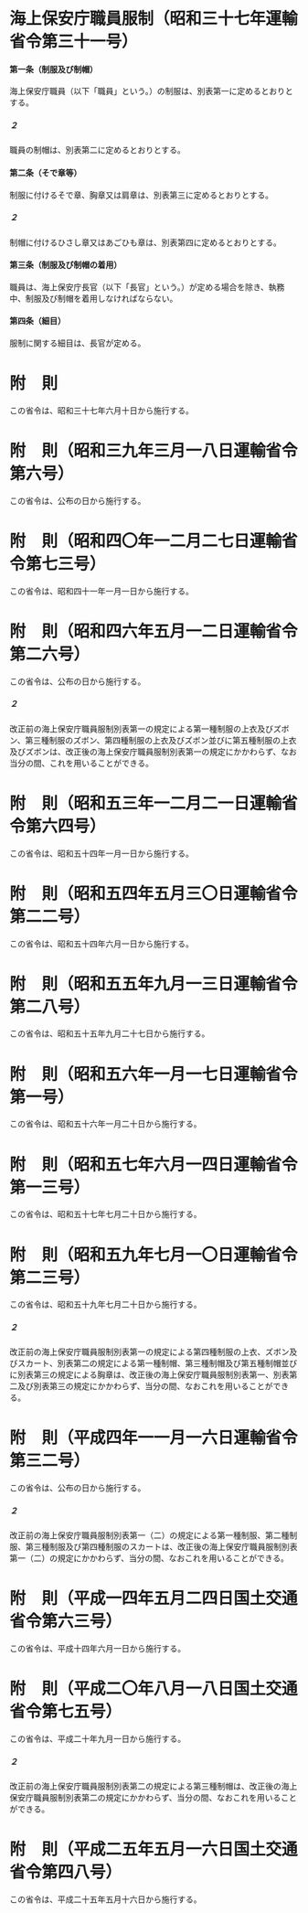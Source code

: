 # 海上保安庁職員服制（昭和三十七年運輸省令第三十一号）
#### 第一条（制服及び制帽）
海上保安庁職員（以下「職員」という。）の制服は、別表第一に定めるとおりとする。
##### ２
職員の制帽は、別表第二に定めるとおりとする。
#### 第二条（そで章等）
制服に付けるそで章、胸章又は肩章は、別表第三に定めるとおりとする。
##### ２
制帽に付けるひさし章又はあごひも章は、別表第四に定めるとおりとする。
#### 第三条（制服及び制帽の着用）
職員は、海上保安庁長官（以下「長官」という。）が定める場合を除き、執務中、制服及び制帽を着用しなければならない。
#### 第四条（細目）
服制に関する細目は、長官が定める。
# 附　則
この省令は、昭和三十七年六月十日から施行する。
# 附　則（昭和三九年三月一八日運輸省令第六号）
この省令は、公布の日から施行する。
# 附　則（昭和四〇年一二月二七日運輸省令第七三号）
この省令は、昭和四十一年一月一日から施行する。
# 附　則（昭和四六年五月一二日運輸省令第二六号）
この省令は、公布の日から施行する。
##### ２
改正前の海上保安庁職員服制別表第一の規定による第一種制服の上衣及びズボン、第三種制服のズボン、第四種制服の上衣及びズボン並びに第五種制服の上衣及びズボンは、改正後の海上保安庁職員服制別表第一の規定にかかわらず、なお当分の間、これを用いることができる。
# 附　則（昭和五三年一二月二一日運輸省令第六四号）
この省令は、昭和五十四年一月一日から施行する。
# 附　則（昭和五四年五月三〇日運輸省令第二二号）
この省令は、昭和五十四年六月一日から施行する。
# 附　則（昭和五五年九月一三日運輸省令第二八号）
この省令は、昭和五十五年九月二十七日から施行する。
# 附　則（昭和五六年一月一七日運輸省令第一号）
この省令は、昭和五十六年一月二十日から施行する。
# 附　則（昭和五七年六月一四日運輸省令第一三号）
この省令は、昭和五十七年七月二十日から施行する。
# 附　則（昭和五九年七月一〇日運輸省令第二三号）
この省令は、昭和五十九年七月二十日から施行する。
##### ２
改正前の海上保安庁職員服制別表第一の規定による第四種制服の上衣、ズボン及びスカート、別表第二の規定による第一種制帽、第三種制帽及び第五種制帽並びに別表第三の規定による胸章は、改正後の海上保安庁職員服制別表第一、別表第二及び別表第三の規定にかかわらず、当分の間、なおこれを用いることができる。
# 附　則（平成四年一一月一六日運輸省令第三二号）
この省令は、公布の日から施行する。
##### ２
改正前の海上保安庁職員服制別表第一（二）の規定による第一種制服、第二種制服、第三種制服及び第四種制服のスカートは、改正後の海上保安庁職員服制別表第一（二）の規定にかかわらず、当分の間、なおこれを用いることができる。
# 附　則（平成一四年五月二四日国土交通省令第六三号）
この省令は、平成十四年六月一日から施行する。
# 附　則（平成二〇年八月一八日国土交通省令第七五号）
この省令は、平成二十年九月一日から施行する。
##### ２
改正前の海上保安庁職員服制別表第二の規定による第三種制帽は、改正後の海上保安庁職員服制別表第二の規定にかかわらず、当分の間、なおこれを用いることができる。
# 附　則（平成二五年五月一六日国土交通省令第四八号）
この省令は、平成二十五年五月十六日から施行する。
